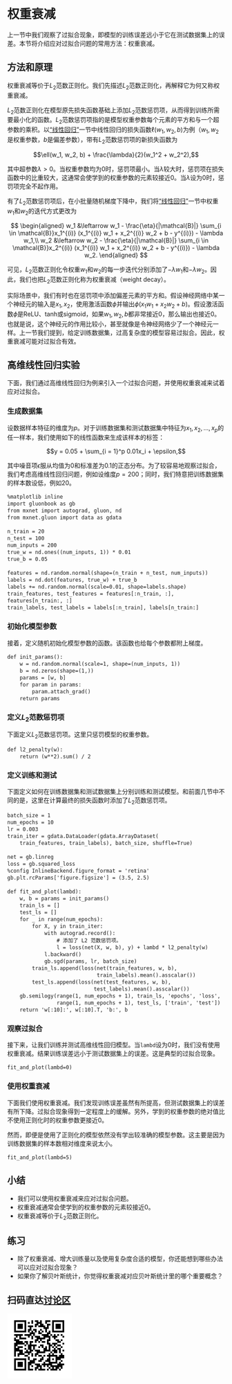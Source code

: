 # 权重衰减

上一节中我们观察了过拟合现象，即模型的训练误差远小于它在测试数据集上的误差。本节将介绍应对过拟合问题的常用方法：权重衰减。


## 方法和原理

权重衰减等价于$L_2$范数正则化。我们先描述$L_2$范数正则化，再解释它为何又称权重衰减。

$L_2$范数正则化在模型原先损失函数基础上添加$L_2$范数惩罚项，从而得到训练所需要最小化的函数。$L_2$范数惩罚项指的是模型权重参数每个元素的平方和与一个超参数的乘积。以[“线性回归”](linear-regression.md)一节中线性回归的损失函数$\ell(w_1, w_2, b)$为例（$w_1, w_2$是权重参数，$b$是偏差参数），带有$L_2$范数惩罚项的新损失函数为

$$\ell(w_1, w_2, b) + \frac{\lambda}{2}(w_1^2 + w_2^2),$$

其中超参数$\lambda > 0$。当权重参数均为0时，惩罚项最小。当$\lambda$较大时，惩罚项在损失函数中的比重较大，这通常会使学到的权重参数的元素较接近0。当$\lambda$设为0时，惩罚项完全不起作用。

有了$L_2$范数惩罚项后，在小批量随机梯度下降中，我们将[“线性回归”](linear-regression.md)一节中权重$w_1$和$w_2$的迭代方式更改为

$$
\begin{aligned}
w_1 &\leftarrow w_1 -   \frac{\eta}{|\mathcal{B}|} \sum_{i \in \mathcal{B}}x_1^{(i)} (x_1^{(i)} w_1 + x_2^{(i)} w_2 + b - y^{(i)}) - \lambda w_1,\\
w_2 &\leftarrow w_2 -   \frac{\eta}{|\mathcal{B}|} \sum_{i \in \mathcal{B}}x_2^{(i)} (x_1^{(i)} w_1 + x_2^{(i)} w_2 + b - y^{(i)}) - \lambda w_2.
\end{aligned}
$$


可见，$L_2$范数正则化令权重$w_1$和$w_2$的每一步迭代分别添加了$- \lambda w_1$和$- \lambda w_2$。因此，我们也把$L_2$范数正则化称为权重衰减（weight decay）。

实际场景中，我们有时也在惩罚项中添加偏差元素的平方和。假设神经网络中某一个神经元的输入是$x_1, x_2$，使用激活函数$\phi$并输出$\phi(x_1 w_1 + x_2 w_2 + b)$。假设激活函数$\phi$是ReLU、tanh或sigmoid，如果$w_1, w_2, b$都非常接近0，那么输出也接近0。也就是说，这个神经元的作用比较小，甚至就像是令神经网络少了一个神经元一样。上一节我们提到，给定训练数据集，过高复杂度的模型容易过拟合。因此，权重衰减可能对过拟合有效。

## 高维线性回归实验

下面，我们通过高维线性回归为例来引入一个过拟合问题，并使用权重衰减来试着应对过拟合。

### 生成数据集

设数据样本特征的维度为$p$。对于训练数据集和测试数据集中特征为$x_1, x_2, \ldots, x_p$的任一样本，我们使用如下的线性函数来生成该样本的标签：

$$y = 0.05 + \sum_{i = 1}^p 0.01x_i +  \epsilon,$$

其中噪音项$\epsilon$服从均值为0和标准差为0.1的正态分布。为了较容易地观察过拟合，我们考虑高维线性回归问题，例如设维度$p=200$；同时，我们特意把训练数据集的样本数设低，例如20。

```{.python .input  n=2}
%matplotlib inline
import gluonbook as gb
from mxnet import autograd, gluon, nd
from mxnet.gluon import data as gdata

n_train = 20
n_test = 100
num_inputs = 200
true_w = nd.ones((num_inputs, 1)) * 0.01
true_b = 0.05

features = nd.random.normal(shape=(n_train + n_test, num_inputs))
labels = nd.dot(features, true_w) + true_b
labels += nd.random.normal(scale=0.01, shape=labels.shape)
train_features, test_features = features[:n_train, :], features[n_train:, :]
train_labels, test_labels = labels[:n_train], labels[n_train:]
```

### 初始化模型参数

接着，定义随机初始化模型参数的函数。该函数也给每个参数都附上梯度。

```{.python .input  n=5}
def init_params():
    w = nd.random.normal(scale=1, shape=(num_inputs, 1))
    b = nd.zeros(shape=(1,))
    params = [w, b]
    for param in params:
        param.attach_grad()
    return params
```

### 定义$L_2$范数惩罚项

下面定义$L_2$范数惩罚项。这里只惩罚模型的权重参数。

```{.python .input  n=6}
def l2_penalty(w):
    return (w**2).sum() / 2
```

### 定义训练和测试

下面定义如何在训练数据集和测试数据集上分别训练和测试模型。和前面几节中不同的是，这里在计算最终的损失函数时添加了$L_2$范数惩罚项。

```{.python .input  n=7}
batch_size = 1
num_epochs = 10
lr = 0.003
train_iter = gdata.DataLoader(gdata.ArrayDataset(
    train_features, train_labels), batch_size, shuffle=True)

net = gb.linreg
loss = gb.squared_loss
%config InlineBackend.figure_format = 'retina'
gb.plt.rcParams['figure.figsize'] = (3.5, 2.5)

def fit_and_plot(lambd):
    w, b = params = init_params()
    train_ls = []
    test_ls = []
    for _ in range(num_epochs):        
        for X, y in train_iter:
            with autograd.record():
                # 添加了 L2 范数惩罚项。
                l = loss(net(X, w, b), y) + lambd * l2_penalty(w)
            l.backward()
            gb.sgd(params, lr, batch_size)
        train_ls.append(loss(net(train_features, w, b),
                             train_labels).mean().asscalar())
        test_ls.append(loss(net(test_features, w, b),
                            test_labels).mean().asscalar())
    gb.semilogy(range(1, num_epochs + 1), train_ls, 'epochs', 'loss',
                range(1, num_epochs + 1), test_ls, ['train', 'test'])
    return 'w[:10]:', w[:10].T, 'b:', b
```

### 观察过拟合

接下来，让我们训练并测试高维线性回归模型。当`lambd`设为0时，我们没有使用权重衰减。结果训练误差远小于测试数据集上的误差。这是典型的过拟合现象。

```{.python .input  n=8}
fit_and_plot(lambd=0)
```

### 使用权重衰减

下面我们使用权重衰减。我们发现训练误差虽然有所提高，但测试数据集上的误差有所下降。过拟合现象得到一定程度上的缓解。另外，学到的权重参数的绝对值比不使用正则化时的权重参数更接近0。

然而，即便是使用了正则化的模型依然没有学出较准确的模型参数。这主要是因为训练数据集的样本数相对维度来说太小。

```{.python .input  n=9}
fit_and_plot(lambd=5)
```

## 小结

* 我们可以使用权重衰减来应对过拟合问题。
* 权重衰减通常会使学到的权重参数的元素较接近0。
* 权重衰减等价于$L_2$范数正则化。

## 练习

* 除了权重衰减、增大训练量以及使用复杂度合适的模型，你还能想到哪些办法可以应对过拟合现象？
* 如果你了解贝叶斯统计，你觉得权重衰减对应贝叶斯统计里的哪个重要概念？

## 扫码直达[讨论区](https://discuss.gluon.ai/t/topic/984)

![](../img/qr_weight-decay.svg)
